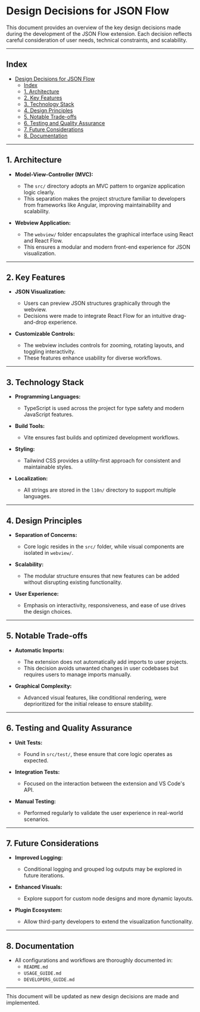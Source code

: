 # Design Decisions for JSON Flow

This document provides an overview of the key design decisions made during the development of the JSON Flow extension. Each decision reflects careful consideration of user needs, technical constraints, and scalability.

---

## Index

- [Design Decisions for JSON Flow](#design-decisions-for-json-flow)
  - [Index](#index)
  - [1. Architecture](#1-architecture)
  - [2. Key Features](#2-key-features)
  - [3. Technology Stack](#3-technology-stack)
  - [4. Design Principles](#4-design-principles)
  - [5. Notable Trade-offs](#5-notable-trade-offs)
  - [6. Testing and Quality Assurance](#6-testing-and-quality-assurance)
  - [7. Future Considerations](#7-future-considerations)
  - [8. Documentation](#8-documentation)

---

## 1. Architecture

- **Model-View-Controller (MVC):**
  - The `src/` directory adopts an MVC pattern to organize application logic clearly.
  - This separation makes the project structure familiar to developers from frameworks like Angular, improving maintainability and scalability.

- **Webview Application:**
  - The `webview/` folder encapsulates the graphical interface using React and React Flow.
  - This ensures a modular and modern front-end experience for JSON visualization.

---

## 2. Key Features

- **JSON Visualization:**
  - Users can preview JSON structures graphically through the webview.
  - Decisions were made to integrate React Flow for an intuitive drag-and-drop experience.

- **Customizable Controls:**
  - The webview includes controls for zooming, rotating layouts, and toggling interactivity.
  - These features enhance usability for diverse workflows.

---

## 3. Technology Stack

- **Programming Languages:**
  - TypeScript is used across the project for type safety and modern JavaScript features.

- **Build Tools:**
  - Vite ensures fast builds and optimized development workflows.

- **Styling:**
  - Tailwind CSS provides a utility-first approach for consistent and maintainable styles.

- **Localization:**
  - All strings are stored in the `l10n/` directory to support multiple languages.

---

## 4. Design Principles

- **Separation of Concerns:**
  - Core logic resides in the `src/` folder, while visual components are isolated in `webview/`.

- **Scalability:**
  - The modular structure ensures that new features can be added without disrupting existing functionality.

- **User Experience:**
  - Emphasis on interactivity, responsiveness, and ease of use drives the design choices.

---

## 5. Notable Trade-offs

- **Automatic Imports:**
  - The extension does not automatically add imports to user projects.
  - This decision avoids unwanted changes in user codebases but requires users to manage imports manually.

- **Graphical Complexity:**
  - Advanced visual features, like conditional rendering, were deprioritized for the initial release to ensure stability.

---

## 6. Testing and Quality Assurance

- **Unit Tests:**
  - Found in `src/test/`, these ensure that core logic operates as expected.

- **Integration Tests:**
  - Focused on the interaction between the extension and VS Code's API.

- **Manual Testing:**
  - Performed regularly to validate the user experience in real-world scenarios.

---

## 7. Future Considerations

- **Improved Logging:**
  - Conditional logging and grouped log outputs may be explored in future iterations.

- **Enhanced Visuals:**
  - Explore support for custom node designs and more dynamic layouts.

- **Plugin Ecosystem:**
  - Allow third-party developers to extend the visualization functionality.

---

## 8. Documentation

- All configurations and workflows are thoroughly documented in:
  - `README.md`
  - `USAGE_GUIDE.md`
  - `DEVELOPERS_GUIDE.md`

---

This document will be updated as new design decisions are made and implemented.
